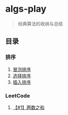 # algs-play
> 经典算法的收纳与总结

## 目录

### 排序

1. [冒泡排序](./sort/pop.md)
2. [选择排序](./sort/select.md)
3. [插入排序](./sort/insert.md)

### LeetCode
1. [【#1】两数之和](./leetCode/1.md)
